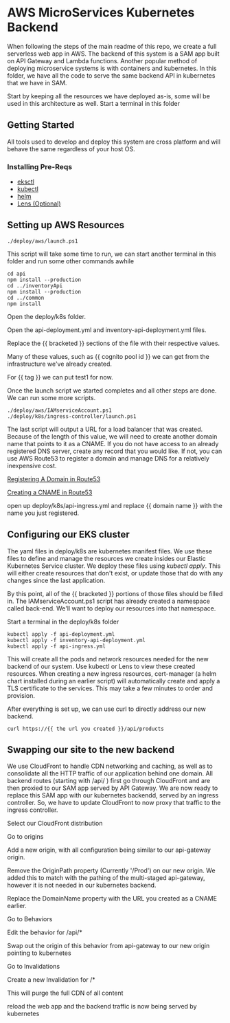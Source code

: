 # AWS MicroServices Kubernetes Backend

When following the steps of the main readme of this repo, we create a full serverless web app in AWS. The backend of this system is a SAM app built on API Gateway and Lambda functions. Another popular method of deploying microservice systems is with containers and kubernetes. In this folder, we have all the code to serve the same backend API in kubernetes that we have in SAM. 

Start by keeping all the resources we have deployed as-is, some will be used in this architecture as well. Start a terminal in this folder

## Getting Started

All tools used to develop and deploy this system are cross platform and will behave the same regardless of your host OS.

### Installing Pre-Reqs
- [eksctl](https://eksctl.io/)
- [kubectl](https://kubernetes.io/docs/tasks/tools/)
- [helm](https://helm.sh/docs/intro/install/)
- [Lens (Optional)](https://k8slens.dev/)

## Setting up AWS Resources

```pwsh
./deploy/aws/launch.ps1
```

This script will take some time to run, we can start another terminal in this folder and run some other commands awhile
```pwsh
cd api
npm install --production
cd ../inventoryApi
npm install --production
cd ../common
npm install
```

Open the deploy/k8s folder. 

Open the api-deployment.yml and inventory-api-deployment.yml files.

Replace the {{ bracketed }} sections of the file with their respective values. 

Many of these values, such as {{ cognito pool id }} we can get from the infrastructure we've already created. 

For {{ tag }} we can put test1 for now.

Once the launch script we started completes and all other steps are done. We can run some more scripts.

```pwsh
./deploy/aws/IAMserviceAccount.ps1
./deploy/k8s/ingress-controller/launch.ps1
```

The last script will output a URL for a load balancer that was created. Because of the length of this value, we will need to create another domain name that points to it as a CNAME. If you do not have access to an already registered DNS server, create any record that you would like. If not, you can use AWS Route53 to register a domain and manage DNS for a relatively inexpensive cost.

[Registering A Domain in Route53](https://docs.aws.amazon.com/Route53/latest/DeveloperGuide/domain-register.html)

[Creating a CNAME in Route53](https://docs.aws.amazon.com/Route53/latest/DeveloperGuide/resource-record-sets-creating.html)

open up deploy/k8s/api-ingress.yml and replace {{ domain name }} with the name you just registered.

## Configuring our EKS cluster
The yaml files in deploy/k8s are kubernetes manifest files. We use these files to define and manage the resources we create insides our Elastic Kubernetes Service cluster. We deploy these files using _kubectl apply_. This will either create resources that don't exist, or update those that do with any changes since the last application. 

By this point, all of the {{ bracketed }} portions of those files should be filled in. The IAMserviceAccount.ps1 script has already created a namespace called back-end. We'll want to deploy our resources into that namespace.

Start a terminal in the deploy/k8s folder
```pwsh
kubectl apply -f api-deployment.yml
kubectl apply -f inventory-api-deployment.yml
kubectl apply -f api-ingress.yml
```

This will create all the pods and network resources needed for the new backend of our system. Use kubectl or Lens to view these created resources. When creating a new ingress resources, cert-manager (a helm chart installed during an earlier script) will automatically create and apply a TLS certificate to the services. This may take a few minutes to order and provision. 

After everything is set up, we can use curl to directly address our new backend.
```pwsh
curl https://{{ the url you created }}/api/products
```

## Swapping our site to the new backend
We use CloudFront to handle CDN networking and caching, as well as to consolidate all the HTTP traffic of our application behind one domain. All backend routes (starting with /api/ ) first go through CloudFront and are then proxied to our SAM app served by API Gateway. We are now ready to replace this SAM app with our kubernetes backendd, served by an ingress controller. So, we have to update CloudFront to now proxy that traffic to the ingress controller.

Select our CloudFront distribution

Go to origins

Add a new origin, with all configuration being similar to our api-gateway origin.

Remove the OriginPath property (Currently '/Prod') on our new origin. We added this to match with the pathing of the multi-staged api-gateway, however it is not needed in our kubernetes backend.

Replace the DomainName property with the URL you created as a CNAME earlier.

Go to Behaviors

Edit the behavior for /api/*

Swap out the origin of this behavior from api-gateway to our new origin pointing to kubernetes

Go to Invalidations

Create a new Invalidation for /*

This will purge the full CDN of all content

reload the web app and the backend traffic is now being served by kubernetes